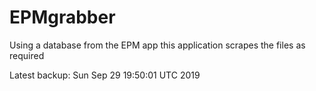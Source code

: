 # EPMgrabber
Using a database from the EPM app this application scrapes the files as required


Latest backup: Sun Sep 29 19:50:01 UTC 2019
